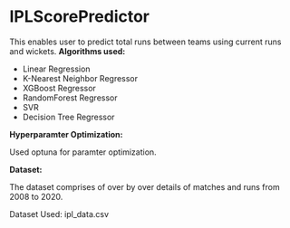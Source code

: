 # IPLScorePredictor
This enables user to predict total runs between teams using current runs and wickets.
**Algorithms used:**

* Linear Regression
* K-Nearest Neighbor Regressor 
* XGBoost Regressor
* RandomForest Regressor
* SVR
* Decision Tree Regressor

**Hyperparamter Optimization:**

Used optuna for paramter optimization.

**Dataset:**

The dataset comprises of over by over details of matches and runs from 2008 to 2020.

Dataset Used: ipl_data.csv

